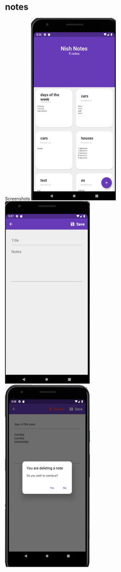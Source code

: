 # notes

Screenshots
<img src="assets/home.PNG" width="280" height="600">
<img src="assets/2.PNG" width="280" height="600">
<img src="assets/3.PNG" width="280" height="600">
